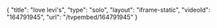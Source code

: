 {
    "title": "love levi's",
    "type": "solo",
    "layout": "iframe-static",
    "videoId": "164791945",
    "url": "\/tvpembed\/164791945"
}